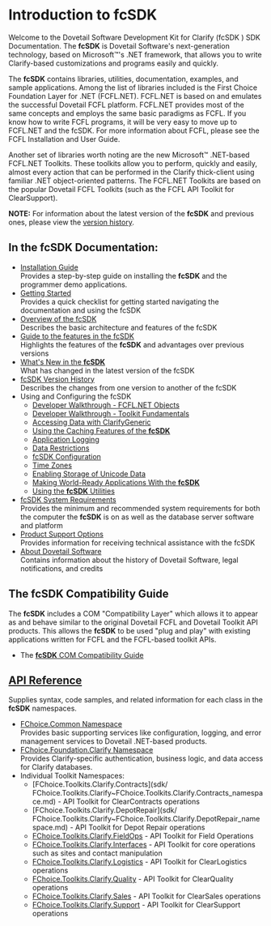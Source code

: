 # Introduction to fcSDK

Welcome to the Dovetail Software Development Kit for Clarify (fcSDK ) SDK Documentation. The **fcSDK** is Dovetail Software's next-generation technology, based on Microsoft&trade;'s .NET framework, that allows you to write Clarify-based customizations and programs easily and quickly.

The **fcSDK** contains libraries, utilities, documentation, examples, and sample applications. Among the list of libraries included is the First Choice Foundation Layer for .NET (FCFL.NET). FCFL.NET is based on and emulates the successful Dovetail FCFL platform. FCFL.NET provides most of the same concepts and employs the same basic paradigms as FCFL. If you know how to write FCFL programs, it will be very easy to move up to FCFL.NET and the fcSDK. For more information about FCFL, please see the FCFL Installation and User Guide.

Another set of libraries worth noting are the new Microsoft&trade; .NET-based FCFL.NET Toolkits. These toolkits allow you to perform, quickly and easily, almost every action that can be performed in the Clarify thick-client using familiar .NET object-oriented patterns. The FCFL.NET Toolkits are based on the popular Dovetail FCFL Toolkits (such as the FCFL API Toolkit for ClearSupport).

**NOTE:** For information about the latest version of the **fcSDK** and previous ones, please view the [version history](articles/version-history.md).

## In the fcSDK Documentation:

* [Installation Guide](articles/installation-guide.md)<br/>Provides a step-by-step guide on installing the **fcSDK** and the programmer demo applications.
* [Getting Started](articles/getting-started.md)<br/>Provides a quick checklist for getting started navigating the documentation and using the fcSDK
* [Overview of the fcSDK](articles/overview.md)<br/>Describes the basic architecture and features of the fcSDK
* [Guide to the features in the fcSDK](articles/feature-guide.md)<br/>Highlights the features of the **fcSDK** and advantages over previous versions
* [What's New in the **fcSDK**](articles/whatsnew.md)<br/>What has changed in the latest version of the fcSDK
* [fcSDK Version History](articles/version-history.md)<br/>Describes the changes from one version to another of the fcSDK
* Using and Configuring the fcSDK
    * [Developer Walkthrough - FCFL.NET Objects](articles/walkthroughs/fcfl-net-objects.md)
    * [Developer Walkthrough - Toolkit Fundamentals](articles/walkthroughs/toolkit.md)
    * [Accessing Data with ClarifyGeneric](articles/fcsdk-data-access.md)
    * [Using the Caching Features of the **fcSDK**](articles/caching-features.md)
    * [Application Logging](articles/logging/application-logging.md)
    * [Data Restrictions](articles/data-restrictions.md)
    * [fcSDK Configuration](articles/basic-configuration.md)
    * [Time Zones](articles/time-zones.md)
    * [Enabling Storage of Unicode Data](articles/unicode-data.md)
    * [Making World-Ready Applications With the **fcSDK**](articles/making-applications.md)
    * [Using the **fcSDK** Utilities](articles/fcsdk-utilities.md)
* [fcSDK System Requirements](articles/system-requirements.md)<br/>Provides the minimum and recommended system requirements for both the computer the **fcSDK** is on as well as the database server software and platform
* [Product Support Options](articles/product-support.md)<br/>Provides information for receiving technical assistance with the fcSDK
* [About Dovetail Software](articles/about-dovetail.md)<br/>Contains information about the history of Dovetail Software, legal notifications, and credits

## The fcSDK Compatibility Guide

The **fcSDK** includes a COM "Compatibility Layer" which allows it to appear as and behave similar to the original Dovetail FCFL and Dovetail Toolkit API products. This allows the **fcSDK** to be used "plug and play" with existing applications written for FCFL and the FCFL-based toolkit APIs.

* The [**fcSDK** COM Compatibility Guide](articles/compatibility-guide.md)

## [API Reference](api/index.md)

Supplies syntax, code samples, and related information for each class in the **fcSDK** namespaces.

* [FChoice.Common Namespace](sdk/FChoice.Common.md)<br/>Provides basic supporting services like configuration, logging, and error management services to Dovetail .NET-based products.
* [FChoice.Foundation.Clarify Namespace](api/FChoice.Foundation.Clarify.yml)<br/>Provides Clarify-specific authentication, business logic, and data access for Clarify databases.
* Individual Toolkit Namespaces:
    * [FChoice.Toolkits.Clarify.Contracts](sdk/
    FChoice.Toolkits.Clarify~FChoice.Toolkits.Clarify.Contracts_namespace.md) - API Toolkit for ClearContracts operations
    * [FChoice.Toolkits.Clarify.DepotRepair](sdk/
    FChoice.Toolkits.Clarify~FChoice.Toolkits.Clarify.DepotRepair_namespace.md) - API Toolkit for Depot Repair operations
    * [FChoice.Toolkits.Clarify.FieldOps](sdk/FChoice.Toolkits.Clarify~FChoice.Toolkits.Clarify.FieldOps_namespace.md) - API Toolkit for Field Operations
    * [FChoice.Toolkits.Clarify.Interfaces](sdk/FChoice.Toolkits.Clarify~FChoice.Toolkits.Clarify.Interfaces_namespace.md) - API Toolkit for core operations such as sites and contact manipulation
    * [FChoice.Toolkits.Clarify.Logistics](sdk/FChoice.Toolkits.Clarify~FChoice.Toolkits.Clarify.Logistics_namespace.md) - API Toolkit for ClearLogistics operations
    * [FChoice.Toolkits.Clarify.Quality](sdk/FChoice.Toolkits.Clarify~FChoice.Toolkits.Clarify.Quality_namespace.md) - API Toolkit for ClearQuality operations
    * [FChoice.Toolkits.Clarify.Sales](sdk/FChoice.Toolkits.Clarify~FChoice.Toolkits.Clarify.Sales_namespace.md) - API Toolkit for ClearSales operations
    * [FChoice.Toolkits.Clarify.Support](sdk/FChoice.Toolkits.Clarify~FChoice.Toolkits.Clarify.Support_namespace.md) - API Toolkit for ClearSupport operations

